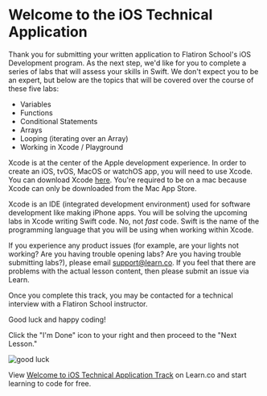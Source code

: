 # Welcome to the iOS Technical Application 

Thank you for submitting your written application to Flatiron School's iOS Development program. As the next step, we'd like for you to complete a series of labs that will assess your skills in Swift. We don't expect you to be an expert, but below are the topics that will be covered over the course of these five labs:
* Variables
* Functions
* Conditional Statements
* Arrays
* Looping (iterating over an Array)
* Working in Xcode / Playground

Xcode is at the center of the Apple development experience. In order to create an iOS, tvOS, MacOS or watchOS app, you will need to use Xcode. You can download Xcode [here](https://itunes.apple.com/us/app/xcode/id497799835?ls=1&mt=12). You're required to be on a mac because Xcode can only be downloaded from the Mac App Store.

Xcode is an IDE (integrated development environment) used for software development like making iPhone apps. You will be solving the upcoming labs in Xcode writing Swift code. No, not *fast* code. Swift is the name of the programming language that you will be using when working within Xcode.


If you experience any product issues (for example, are your lights not working? Are you having trouble opening labs? Are you having trouble submitting labs?), please email support@learn.co. If you feel that there are problems with the actual lesson content, then please submit an issue via Learn.

Once you complete this track, you may be contacted for a technical interview with a Flatiron School instructor.

Good luck and happy coding!

Click the "I'm Done" icon to your right and then proceed to the "Next Lesson."

![good luck](https://media.giphy.com/media/IUjaKjjPPbGaQ/giphy.gif)

<p class='util--hide'>View <a href='https://learn.co/lessons/welcome-to-ios-technical-application-track'>Welcome to iOS Technical Application Track</a> on Learn.co and start learning to code for free.</p>
